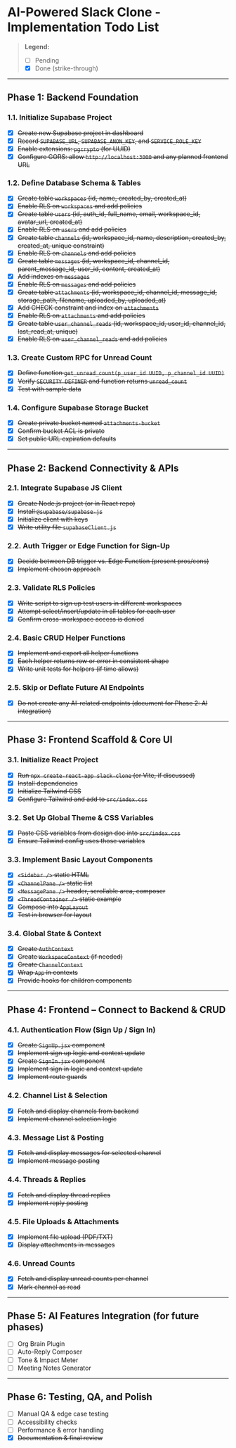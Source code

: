 # AI-Powered Slack Clone - Implementation Todo List

> **Legend:**
> - [ ] Pending
> - [x] Done (strike-through)

---

## Phase 1: Backend Foundation

### 1.1. Initialize Supabase Project
- [x] ~~Create new Supabase project in dashboard~~
- [x] ~~Record `SUPABASE_URL`, `SUPABASE_ANON_KEY`, and `SERVICE_ROLE_KEY`~~
- [x] ~~Enable extensions: `pgcrypto` (for UUID)~~
- [x] ~~Configure CORS: allow `http://localhost:3000` and any planned frontend URL~~

### 1.2. Define Database Schema & Tables
- [x] ~~Create table `workspaces` (id, name, created_by, created_at)~~
- [x] ~~Enable RLS on `workspaces` and add policies~~
- [x] ~~Create table `users` (id, auth_id, full_name, email, workspace_id, avatar_url, created_at)~~
- [x] ~~Enable RLS on `users` and add policies~~
- [x] ~~Create table `channels` (id, workspace_id, name, description, created_by, created_at, unique constraint)~~
- [x] ~~Enable RLS on `channels` and add policies~~
- [x] ~~Create table `messages` (id, workspace_id, channel_id, parent_message_id, user_id, content, created_at)~~
- [x] ~~Add indexes on `messages`~~
- [x] ~~Enable RLS on `messages` and add policies~~
- [x] ~~Create table `attachments` (id, workspace_id, channel_id, message_id, storage_path, filename, uploaded_by, uploaded_at)~~
- [x] ~~Add CHECK constraint and index on `attachments`~~
- [x] ~~Enable RLS on `attachments` and add policies~~
- [x] ~~Create table `user_channel_reads` (id, workspace_id, user_id, channel_id, last_read_at, unique)~~
- [x] ~~Enable RLS on `user_channel_reads` and add policies~~

### 1.3. Create Custom RPC for Unread Count
- [x] ~~Define function `get_unread_count(p_user_id UUID, p_channel_id UUID)`~~
- [x] ~~Verify `SECURITY DEFINER` and function returns `unread_count`~~
- [x] ~~Test with sample data~~

### 1.4. Configure Supabase Storage Bucket
- [x] ~~Create private bucket named `attachments-bucket`~~
- [x] ~~Confirm bucket ACL is private~~
- [x] ~~Set public URL expiration defaults~~

---

## Phase 2: Backend Connectivity & APIs

### 2.1. Integrate Supabase JS Client
- [x] ~~Create Node.js project (or in React repo)~~
- [x] ~~Install `@supabase/supabase-js`~~
- [x] ~~Initialize client with keys~~
- [x] ~~Write utility file `supabaseClient.js`~~

### 2.2. Auth Trigger or Edge Function for Sign-Up
- [x] ~~Decide between DB trigger vs. Edge Function (present pros/cons)~~
- [x] ~~Implement chosen approach~~

### 2.3. Validate RLS Policies
- [x] ~~Write script to sign up test users in different workspaces~~
- [x] ~~Attempt select/insert/update in all tables for each user~~
- [x] ~~Confirm cross-workspace access is denied~~

### 2.4. Basic CRUD Helper Functions
- [x] ~~Implement and export all helper functions~~
- [x] ~~Each helper returns row or error in consistent shape~~
- [x] ~~Write unit tests for helpers (if time allows)~~

### 2.5. Skip or Deflate Future AI Endpoints
- [x] ~~Do not create any AI-related endpoints (document for Phase 2: AI integration)~~

---

## Phase 3: Frontend Scaffold & Core UI

### 3.1. Initialize React Project
- [x] ~~Run `npx create-react-app slack-clone` (or Vite, if discussed)~~
- [x] ~~Install dependencies~~
- [x] ~~Initialize Tailwind CSS~~
- [x] ~~Configure Tailwind and add to `src/index.css`~~

### 3.2. Set Up Global Theme & CSS Variables
- [x] ~~Paste CSS variables from design doc into `src/index.css`~~
- [x] ~~Ensure Tailwind config uses those variables~~

### 3.3. Implement Basic Layout Components
- [x] ~~`<Sidebar />` static HTML~~
- [x] ~~`<ChannelPane />` static list~~
- [x] ~~`<MessagePane />` header, scrollable area, composer~~
- [x] ~~`<ThreadContainer />` static example~~
- [x] ~~Compose into `AppLayout`~~
- [x] ~~Test in browser for layout~~

### 3.4. Global State & Context
- [x] ~~Create `AuthContext`~~
- [x] ~~Create `WorkspaceContext` (if needed)~~
- [x] ~~Create `ChannelContext`~~
- [x] ~~Wrap `App` in contexts~~
- [x] ~~Provide hooks for children components~~

---

## Phase 4: Frontend – Connect to Backend & CRUD

### 4.1. Authentication Flow (Sign Up / Sign In)
- [x] ~~Create `SignUp.jsx` component~~
- [x] ~~Implement sign up logic and context update~~
- [x] ~~Create `SignIn.jsx` component~~
- [x] ~~Implement sign in logic and context update~~
- [x] ~~Implement route guards~~

### 4.2. Channel List & Selection
- [x] ~~Fetch and display channels from backend~~
- [x] ~~Implement channel selection logic~~

### 4.3. Message List & Posting
- [x] ~~Fetch and display messages for selected channel~~
- [x] ~~Implement message posting~~

### 4.4. Threads & Replies
- [x] ~~Fetch and display thread replies~~
- [x] ~~Implement reply posting~~

### 4.5. File Uploads & Attachments
- [x] ~~Implement file upload (PDF/TXT)~~
- [x] ~~Display attachments in messages~~

### 4.6. Unread Counts
- [x] ~~Fetch and display unread counts per channel~~
- [x] ~~Mark channel as read~~

---

## Phase 5: AI Features Integration (for future phases)
- [ ] Org Brain Plugin
- [ ] Auto-Reply Composer
- [ ] Tone & Impact Meter
- [ ] Meeting Notes Generator

---

## Phase 6: Testing, QA, and Polish
- [ ] Manual QA & edge case testing
- [ ] Accessibility checks
- [ ] Performance & error handling
- [x] ~~Documentation & final review~~ 